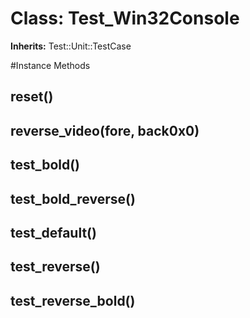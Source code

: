 # Class: Test_Win32Console
**Inherits:** Test::Unit::TestCase
    




#Instance Methods
## reset() [](#method-i-reset)

## reverse_video(fore, back0x0) [](#method-i-reverse_video)

## test_bold() [](#method-i-test_bold)

## test_bold_reverse() [](#method-i-test_bold_reverse)

## test_default() [](#method-i-test_default)

## test_reverse() [](#method-i-test_reverse)

## test_reverse_bold() [](#method-i-test_reverse_bold)

